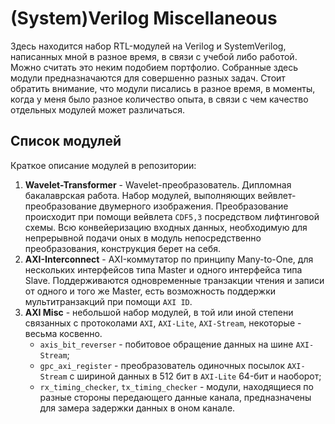 # (System)Verilog Miscellaneous

Здесь находится набор RTL-модулей на Verilog и SystemVerilog, написанных мной в разное время, в связи с учебой либо работой. Можно считать это неким подобием портфолио. Собранные здесь модули предназначаются для совершенно разных задач. Стоит обратить внимание, что модули писались в разное время, в моменты, когда у меня было разное количество опыта, в связи с чем качество отдельных модулей может различаться.

## Список модулей

Краткое описание модулей в репозитории:

1. **Wavelet-Transformer** - Wavelet-преобразователь. Дипломная бакалаврская работа. Набор модулей, выполняющих вейвлет-преобразование двумерного изображения. Преобразование происходит при помощи вейвлета `CDF5,3` посредством лифтинговой схемы. Всю конвейеризацию входных данных, необходимую для непрерывной подачи оных в модуль непосредственно преобразования, конструкция берет на себя.
2. **AXI-Interconnect** - AXI-коммутатор по принципу Many-to-One, для нескольких интерфейсов типа Master и одного интерфейса типа Slave. Поддерживаются одновременные транзакции чтения и записи от одного и того же Master, есть возможность поддержки мультитранзакций при помощи `AXI ID`.
3. **AXI Misc** - небольшой набор модулей, в той или иной степени связанных с протоколами `AXI`, `AXI-Lite`, `AXI-Stream`, некоторые - весьма косвенно.
	- `axis_bit_reverser` - побитовое обращение данных на шине `AXI-Stream`;
	- `gpc_axi_register` - преобразователь одиночных посылок `AXI-Stream` с шириной данных в 512 бит в `AXI-Lite` 64-бит и наоборот;
	- `rx_timing_checker`, `tx_timing_checker` - модули, находящиеся по разные стороны передающего данные канала, предназначены для замера задержки данных в оном канале.
